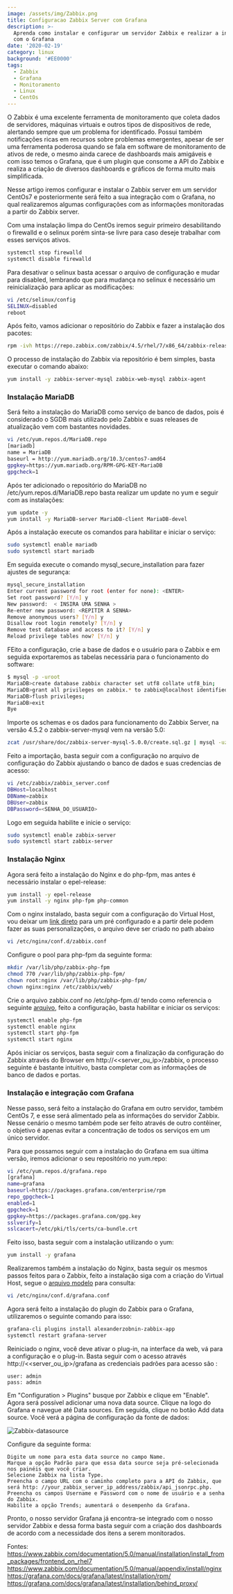 ```yaml
---
image: /assets/img/Zabbix.png
title: Configuracao Zabbix Server com Grafana
description: >-
  Aprenda como instalar e configurar um servidor Zabbix e realizar a integração
  com o Grafana
date: '2020-02-19'
category: linux
background: '#EE0000'
tags:
  - Zabbix
  - Grafana
  - Monitoramento
  - Linux
  - CentOs
---
```

O Zabbix é uma excelente ferramenta de monitoramento que coleta dados de servidores, máquinas virtuais e outros tipos de dispositivos de rede, alertando sempre que um problema for identificado. Possui também notificações ricas em recursos sobre problemas emergentes, apesar de ser uma ferramenta poderosa quando se fala em software de monitoramento de ativos de rede, o mesmo ainda carece de dashboards mais amigáveis e com isso temos o Grafana, que é um plugin que consome a API do Zabbix e realiza a criação de diversos dashboards e gráficos de forma muito mais simplificada.

Nesse artigo iremos configurar e instalar o Zabbix server em um servidor CentOs7 e posteriormente será feito a sua integração com o Grafana, no qual realizaremos algumas configurações com as informações monitoradas a partir do Zabbix server.

Com uma instalação limpa do CentOs iremos seguir primeiro desabilitando o firewalld e o selinux porém sinta-se livre para caso deseje trabalhar com esses serviços ativos.

```bash
systemctl stop firewalld
systemctl disable firewalld
```

Para desativar o selinux basta acessar o arquivo de configuração e mudar para disabled, lembrando que para mudança no selinux é necessário um reinicialização para aplicar as modificações:

```bash
vi /etc/selinux/config
SELINUX=disabled
reboot
```

Após feito, vamos adicionar o repositório do Zabbix e fazer a instalação dos pacotes:

```bash
rpm -ivh https://repo.zabbix.com/zabbix/4.5/rhel/7/x86_64/zabbix-release-4.5-2.el7.noarch.rpm
```

O processo de instalação do Zabbix via repositório é bem simples, basta executar o comando abaixo:

```bash
yum install -y zabbix-server-mysql zabbix-web-mysql zabbix-agent
```

### Instalação MariaDB

Será feito a instalação do MariaDB como serviço de banco de dados, pois é considerado o SGDB mais utilizado pelo Zabbix e suas releases de atualização vem com bastantes novidades. 

```bash
vi /etc/yum.repos.d/MariaDB.repo
[mariadb]
name = MariaDB
baseurl = http://yum.mariadb.org/10.3/centos7-amd64
gpgkey=https://yum.mariadb.org/RPM-GPG-KEY-MariaDB
gpgcheck=1
```

Após ter adicionado o repositório do MariaDB no /etc/yum.repos.d/MariaDB.repo basta realizar um update no yum e seguir com as instalações:

```bash
yum update -y
yum install -y MariaDB-server MariaDB-client MariaDB-devel
```

Após a instalação execute os comandos para habilitar e iniciar o serviço:

```bash
sudo systemctl enable mariadb
sudo systemctl start mariadb
```

Em seguida execute o comando mysql_secure_installation para fazer ajustes de segurança:

```bash
mysql_secure_installation
Enter current password for root (enter for none): <ENTER>
Set root password? [Y/n] y
New password:  < INSIRA UMA SENHA >
Re-enter new password: <REPITIR A SENHA>
Remove anonymous users? [Y/n] y
Disallow root login remotely? [Y/n] y
Remove test database and access to it? [Y/n] y
Reload privilege tables now? [Y/n] y
```

FEito a configuração, crie a base de dados e o usuário para o Zabbix e em seguida exportaremos as tabelas necessária para o funcionamento do software:

```bash
$ mysql -p -uroot
MariaDB>create database zabbix character set utf8 collate utf8_bin;
MariaDB>grant all privileges on zabbix.* to zabbix@localhost identified by 'zabbix';
MariaDB>flush privileges;
MariaDB>exit
Bye
```

Importe os schemas e os dados para funcionamento do Zabbix Server, na versão 4.5.2 o zabbix-server-mysql vem na versão 5.0:

```bash
zcat /usr/share/doc/zabbix-server-mysql-5.0.0/create.sql.gz | mysql -uzabbix -p zabbix
```

Feito a importação, basta seguir com a configuração no arquivo de configuração do Zabbix ajustando o banco de dados e suas credencias de acesso:

```bash
vi /etc/zabbix/zabbix_server.conf
DBHost=localhost
DBName=zabbix
DBUser=zabbix
DBPassword=<SENHA_DO_USUARIO>
```

Logo em seguida habilite e inicie o serviço:

```bash
sudo systemctl enable zabbix-server
sudo systemctl start zabbix-server
```

### Instalação Nginx

Agora será feito a instalação do Nginx e do php-fpm, mas antes é necessário instalar o epel-release:

```bash
yum install -y epel-release
yum install -y nginx php-fpm php-common
```

Com o nginx instalado, basta seguir com a configuração do Virtual Host, vou deixar um [link direto](https://gist.githubusercontent.com/thiagoalexandria/593a285acafd4e7e5c7441cbc28c0529/raw/caed91256c59bce2eee4ba807faea04c7afb188e/Nginx-zabbix.conf) para um pré configurado e a partir dele podem fazer as suas personalizações, o arquivo deve ser criado no path abaixo

```bash
vi /etc/nginx/conf.d/zabbix.conf
```

Configure o pool para php-fpm da seguinte forma:

```bash
mkdir /var/lib/php/zabbix-php-fpm
chmod 770 /var/lib/php/zabbix-php-fpm/
chown root:nginx /var/lib/php/zabbix-php-fpm/
chown nginx:nginx /etc/zabbix/web/
```

Crie o arquivo zabbix.conf no /etc/php-fpm.d/ tendo como referencia o seguinte [arquivo](https://gist.githubusercontent.com/thiagoalexandria/ddbb3feda4d7754d5dbed3bb1da78f4b/raw/2b742235aba84aab4afea1b4915e9184550cbb06/PHP-FPM.zabbix.conf), feito a configuração, basta habilitar e iniciar os serviços:

```bash
systemctl enable php-fpm
systemctl enable nginx
systemctl start php-fpm
systemctl start nginx
```

Após iniciar os serviços, basta seguir com a finalização da configuração do Zabbix através do Browser em http://<<server_ou_ip>/zabbix, o processo seguinte é bastante intuitivo, basta completar com as informações de banco de dados e portas.

### Instalação e integração com Grafana

Nesse passo, será feito a instalação do Grafana em outro servidor, também CentOs 7, e esse será alimentado pela as informações do servidor Zabbix. Nesse cenário o mesmo também pode ser feito através de outro contêiner, o objetivo é apenas evitar a concentração de todos os serviços em um único servidor.

Para que possamos seguir com a instalação do Grafana em sua última versão, iremos adicionar o seu repositório no yum.repo:

```bash
vi /etc/yum.repos.d/grafana.repo
[grafana]
name=grafana
baseurl=https://packages.grafana.com/enterprise/rpm
repo_gpgcheck=1
enabled=1
gpgcheck=1
gpgkey=https://packages.grafana.com/gpg.key
sslverify=1
sslcacert=/etc/pki/tls/certs/ca-bundle.crt
```

Feito isso, basta seguir com a instalação utilizando o yum:

```bash
yum install -y grafana
```

Realizaremos também a instalação do Nginx, basta seguir os mesmos passos feitos para o Zabbix, feito a instalação siga com a criação do Virtual Host, segue o [arquivo modelo](https://gist.githubusercontent.com/thiagoalexandria/c0d2debc189f4ab1d4bee75e9c4390cc/raw/84eb3483eca60ddc2f4cd3cddf1de6cdd38f7c30/Nginx-grafana.conf) para consulta:

```bash
vi /etc/nginx/conf.d/grafana.conf
```

Agora será feito a instalação do plugin do Zabbix para o Grafana, utilizaremos o seguinte comando para isso:

```bash
grafana-cli plugins install alexanderzobnin-zabbix-app
systemctl restart grafana-server
```

Reiniciado o nginx, você deve ativar o plug-in, na interface da web, vá para a configuração e o plug-in. Basta seguir com o acesso através http://<<server_ou_ip>/grafana as credenciais padrões para acesso são :

```
user: admin
pass: admin
```

Em "Configuration > Plugins" busque por Zabbix e clique em "Enable". Agora será possível adicionar uma nova data source. Clique na logo do Grafana e navegue até Data sources. Em seguida, clique no botão Add data source. Você verá a página de configuração da fonte de dados:

![Zabbix-datasource](/assets/img/1.png "Zabbix-datasource")



Configure da seguinte forma:

```
Digite um nome para esta data source no campo Name.
Marque a opção Padrão para que essa data source seja pré-selecionada nos painéis que você criar.
Selecione Zabbix na lista Type.
Preencha o campo URL com o caminho completo para a API do Zabbix, que será http: //your_zabbix_server_ip_address/zabbix/api_jsonrpc.php.
Preencha os campos Username e Password com o nome de usuário e a senha do Zabbix.
Habilite a opção Trends; aumentará o desempenho da Grafana.
```



Pronto, o nosso servidor Grafana já encontra-se integrado com o nosso servidor Zabbix e dessa forma basta seguir com a criação dos dashboards de acordo com a necessidade dos itens a serem monitorados.



Fontes:
https://www.zabbix.com/documentation/5.0/manual/installation/install_from_packages/frontend_on_rhel7
https://www.zabbix.com/documentation/5.0/manual/appendix/install/nginx
https://grafana.com/docs/grafana/latest/installation/rpm/
https://grafana.com/docs/grafana/latest/installation/behind_proxy/
